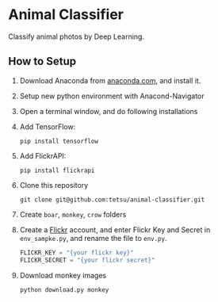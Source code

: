 # Animal Classifier
Classify animal photos by Deep Learning.

## How to Setup

1. Download Anaconda from [anaconda.com](https://www.anaconda.com/), and install it.
1. Setup new python environment with Anacond-Navigator
1. Open a terminal window, and do following installations
1. Add TensorFlow:

    ```
    pip install tensorflow
    ```

1. Add FlickrAPI:

    ```
    pip install flickrapi
    ```

1. Clone this repository

    ```
    git clone git@github.com:tetsu/animal-classifier.git
    ```

1. Create `boar`, `monkey`, `crow` folders
1. Create a [Flickr](https://www.flickr.com/) account, and enter Flickr Key and Secret in `env_sampke.py`, and rename the file to `env.py`.

    ```python
    FLICKR_KEY = "{your flickr key}"
    FLICKR_SECRET = "{your flickr secret}"
    ```

1. Download monkey images

    ```
    python download.py monkey
    ```
